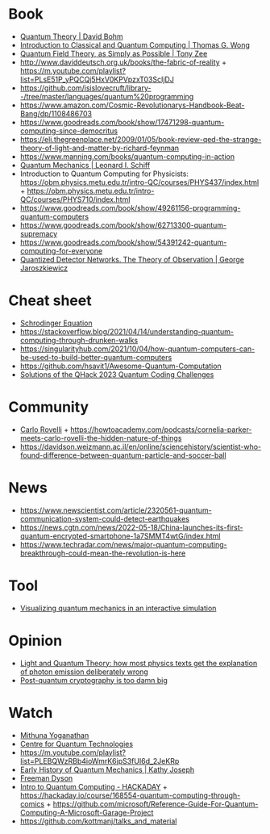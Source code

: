 # Book

- [Quantum Theory | David Bohm](https://m.youtube.com/watch?v=-bf9rxkBUHc&lc=UgxtGTVegzpRLat0LGZ4AaABAg)
- [Introduction to Classical and Quantum Computing | Thomas G. Wong](https://www.thomaswong.net/introduction-to-classical-and-quantum-computing-1e3p.pdf)
- [Quantum Field Theory, as Simply as Possible | Tony Zee](https://twitter.com/curiouswavefn/status/1553186104987111425)
- http://www.daviddeutsch.org.uk/books/the-fabric-of-reality + https://m.youtube.com/playlist?list=PLsE51P_yPQCQj5HxV0KPVpzxT03ScIjDJ
- https://github.com/isislovecruft/library--/tree/master/languages/quantum%20programming
- https://www.amazon.com/Cosmic-Revolutionarys-Handbook-Beat-Bang/dp/1108486703
- https://www.goodreads.com/book/show/17471298-quantum-computing-since-democritus
- https://eli.thegreenplace.net/2009/01/05/book-review-qed-the-strange-theory-of-light-and-matter-by-richard-feynman
- https://www.manning.com/books/quantum-computing-in-action
- [Quantum Mechanics | Leonard I. Schiff](https://twitter.com/curiouswavefn/status/1621578536128741377)
- Introduction to Quantum Computing for Physicists: https://obm.physics.metu.edu.tr/intro-QC/courses/PHYS437/index.html + https://obm.physics.metu.edu.tr/intro-QC/courses/PHYS710/index.html
- https://www.goodreads.com/book/show/49261156-programming-quantum-computers
- https://www.goodreads.com/book/show/62713300-quantum-supremacy
- https://www.goodreads.com/book/show/54391242-quantum-computing-for-everyone
- [Quantized Detector Networks. The Theory of Observation | George Jaroszkiewicz](https://www.cambridge.org/core/books/quantized-detector-networks/1EECE29227BD74BCCAA84B95505507F6)

# Cheat sheet

- [Schrodinger Equation](http://hyperphysics.phy-astr.gsu.edu/hbase/quantum/schr.html)
- https://stackoverflow.blog/2021/04/14/understanding-quantum-computing-through-drunken-walks
- https://singularityhub.com/2021/10/04/how-quantum-computers-can-be-used-to-build-better-quantum-computers
- https://github.com/hsavit1/Awesome-Quantum-Computation
- [Solutions of the QHack 2023 Quantum Coding Challenges](https://github.com/BillyLjm/QHack2023)

# Community

- [Carlo Rovelli](https://www.cpt.univ-mrs.fr/~rovelli) + https://howtoacademy.com/podcasts/cornelia-parker-meets-carlo-rovelli-the-hidden-nature-of-things
- https://davidson.weizmann.ac.il/en/online/sciencehistory/scientist-who-found-difference-between-quantum-particle-and-soccer-ball

# News

- https://www.newscientist.com/article/2320561-quantum-communication-system-could-detect-earthquakes
- https://news.cgtn.com/news/2022-05-18/China-launches-its-first-quantum-encrypted-smartphone-1a7SMMT4wtG/index.html
- https://www.techradar.com/news/major-quantum-computing-breakthrough-could-mean-the-revolution-is-here

# Tool

- [Visualizing quantum mechanics in an interactive simulation](https://lab.quantumflytrap.com/lab)

# Opinion

- [Light and Quantum Theory: how most physics texts get the explanation of photon emission deliberately wrong](https://www.bretthall.org/light)
- [Post-quantum cryptography is too damn big](https://dadrian.io/blog/posts/pqc-signatures-2024)

# Watch

- [Mithuna Yoganathan](https://m.youtube.com/user/LookingGlassUniverse/about)
- [Centre for Quantum Technologies](https://m.youtube.com/c/quantumlah/playlists)
- https://m.youtube.com/playlist?list=PLEBQWzRBb4ioWmrK6jpS3fUI6d_2JeKRp
- [Early History of Quantum Mechanics | Kathy Joseph](https://m.youtube.com/playlist?list=PLepnjl2hm9tG2VXMd1edYxATvFdA3hcLP)
- [Freeman Dyson](https://m.youtube.com/playlist?list=PLVV0r6CmEsFzDA6mtmKQEgWfcIu49J4nN)
- [Intro to Quantum Computing - HACKADAY](https://m.youtube.com/playlist?list=PL_tws4AXg7avHFquKAB6q6cep2pnueLpM) + https://hackaday.io/course/168554-quantum-computing-through-comics + https://github.com/microsoft/Reference-Guide-For-Quantum-Computing-A-Microsoft-Garage-Project
- https://github.com/kottmanj/talks_and_material
